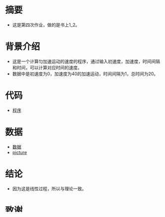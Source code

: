 # 摘要
 - 这是第四次作业，做的是书上1_2。
# 背景介绍
 - 这是一个计算匀加速运动的速度的程序，通过输入初速度，加速度，时间间隔和时间，可以计算对应时间的速度。
 - 数据中是初速度为0，加速度为40的加速运动，时间间隔为1，总时间为20。
# 代码
 - [程序](https://raw.githubusercontent.com/wangziyan0087/computationalphysics_N2013301510087/master/homework/4th/%E4%BB%A3%E7%A0%81)
# 数据
 - [数据](https://raw.githubusercontent.com/wangziyan0087/computationalphysics_N2013301510087/master/homework/4th/%E6%95%B0%E6%8D%AE)
 - [picture](https://raw.githubusercontent.com/wangziyan0087/computationalphysics_N2013301510087/master/1_2.png)
# 结论
 - 因为这是线性过程，所以与理论一致。
# 致谢
 - 感谢蔡老师提供的模板
